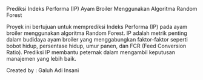 Prediksi Indeks Performa (IP) Ayam Broiler Menggunakan Algoritma Random Forest

Proyek ini bertujuan untuk memprediksi Indeks Performa (IP) pada ayam broiler menggunakan algoritma Random Forest. IP adalah metrik penting dalam budidaya ayam broiler yang menggabungkan faktor-faktor seperti bobot hidup, persentase hidup, umur panen, dan FCR (Feed Conversion Ratio). Prediksi IP membantu peternak dalam mengambil keputusan manajemen yang lebih baik.

Created by : Galuh Adi Insani